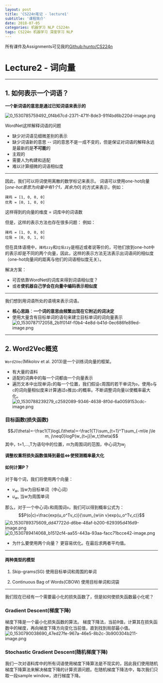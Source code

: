 ```yaml
---
layout: post
title: 'CS224n笔记 - lecture1'
subtitle: '课程简介'
date: 2018-07-05
categories: 机器学习 NLP CS224n
tags: CS224n 机器学习 深度学习 NLP
---
```


所有课件及Assignments可见我的[Github:hunto/CS224n](https://github.com/hunto/CS224n)

# Lecture2 - 词向量

---
## 1. 如何表示一个词语？
**一个新词语的意思是通过已知词语来表示的**

![0_1530785759492_0f4b67cd-2371-471f-8de3-91f4bd6b220d-image.png](http://bbs.dian.org.cn/assets/uploads/files/1530785760265-0f4b67cd-2371-471f-8de3-91f4bd6b220d-image.png) 

WordNet这样解释词语的问题
* 缺少对词语见细微差别的表示
* 缺少词语新的意思 -- 词的意思不是一成不变的，但是保证对词语的解释永远是最新的是**不可能**的
* 主观的
* 需要人为构建和适配
* 难以计算细微的词语相似度

---
因此，我们可以将词使用离散的数学标记来表示。
词语可以使用one-hot向量 [*one-hot意思为向量中有1个1，其余为0*] 的方式来表示，例如：
```
辣鸡 = [1, 0, 0, 0]
优秀 = [0, 1, 0, 0]
```
这样得到的向量的维度 = 词库中的词语数

但是，这样的表示方法也存在很多问题：
例如：
```
辣鸡 = [1, 0, 0, 0]
垃圾 = [0, 0, 1, 0]
```
但在具体语境中，`辣鸡zzy`和`垃圾zzy`是相近或者说等价的，可他们放到one-hot中的表示却是不同的两个向量，因此，这样的表示方法无法表示出词语间的相似度（one-hot向量间的距离与他们的词语相似度无关）。

解决方案：
* 可否依靠WordNet的词库来得到词语相似度？
* 或者**使机器自己学会在向量中编码表示相似度**

---
我们想到用词语所处的语境来表示词语。
* **核心思路**：**一个词的意思由频繁出现在它附近的词决定**
* 使用大量含有目标单词的语句来建立目标单词的词向量表示
![0_1530787172058_2b1f014f-f0b4-4e8d-b41d-0ec686fe89ed-image.png](http://bbs.dian.org.cn/assets/uploads/files/1530787172411-2b1f014f-f0b4-4e8d-b41d-0ec686fe89ed-image.png) 

---
## 2. Word2Vec概览
`Word2Vec`(Mikolov et al. 2013)是一个训练词向量的框架。

* 有大量的语料
* 适配的词典中的每一个词都由一个向量表示
* 遍历文本中出现单词`c`的每一个位置，我们假设`c`周围的若干单词为`o`，使用`o`与`c`的词向量相似度来计算通过`o`推出`c`的概率。不断调整词向量以使概率最大化。
![0_1530788239279_c2592089-9346-4638-8f0d-6a0059153cdc-image.png](http://bbs.dian.org.cn/assets/uploads/files/1530788239704-c2592089-9346-4638-8f0d-6a0059153cdc-image.png) 

### 目标函数(损失函数)
$$J(\theta)=-\frac1{T}logL(\theta)=-\frac1{T}\sum_{t=1}^T\sum_{-m\le j\le m, j\neq0}logP(w_{t+j}|w_t;\theta)$$
其中，t=1,...,T为语句中的位置，m为周围词的范围，中心词为$w_j$

**调整权重将损失函数值降到最低<=>使预测概率最大化**

#### 如何计算P？
对于每个词，我们将使用两个向量：
* $v_w$, 当w为目标单词（中心词）
* $u_w$, 当w为周围单词

那么，对于一个中心词`c`和周围词`o`，我们可以得到概率公式为：
$$P(o|c)=\frac{exp(u_o^Tv_c)}{\sum_{w\in v}exp(u_o^Tv_c)}$$
![0_1530789375609_dd47722d-d6be-48af-b200-629395d416d9-image.png](http://bbs.dian.org.cn/assets/uploads/files/1530789377486-dd47722d-d6be-48af-b200-629395d416d9-image.png) 
![0_1530789414068_b1512cf4-aa55-443a-93aa-facc71bcce42-image.png](http://bbs.dian.org.cn/assets/uploads/files/1530789414483-b1512cf4-aa55-443a-93aa-facc71bcce42-image.png)

* 为什么要使用两个向量？
更容易优化。在最后求两者平均值。

---
#### 两种类型的模型
1. Skip-grams(SG)
使用目标单词和周围的单词

2. Continuous Bag of Words(CBOW)
使用目标单词和词袋

---
我们现在已经有一个需要最小化的损失函数了，但是如何使损失函数最小化呢？
### Gradient Descent(梯度下降)
梯度下降是一个最小化损失函数的算法。
梯度下降法，当前θ值，计算其在损失函数中的梯度，再向梯度下降方向变化当前值，直到找到局部最小值。
![0_1530790038690_47ed27fe-967a-46e5-8b2c-3b900304b211-image.png](http://bbs.dian.org.cn/assets/uploads/files/1530790039379-47ed27fe-967a-46e5-8b2c-3b900304b211-image.png) 

### Stochastic Gradient Descent(随机梯度下降)
我们一次对语料库中的所有词语使用梯度下降算法是不现实的，因此我们使用随机梯度下降算法来解决梯度下降的计算资源问题。在随机梯度下降法中，每次我们只取一段sample window，进行梯度下降。